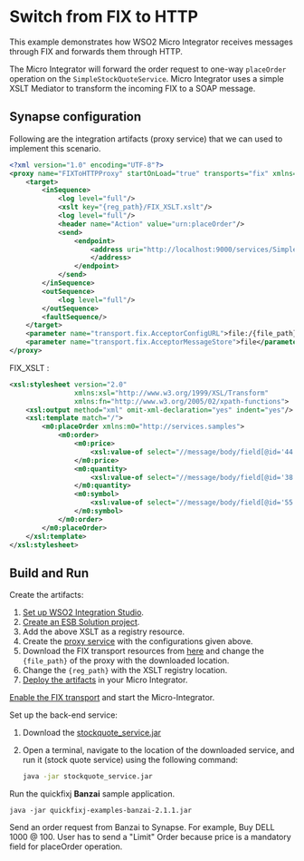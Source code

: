 # Switch from FIX to HTTP

This example demonstrates how WSO2 Micro Integrator receives messages through FIX and forwards them through HTTP.

The Micro Integrator will forward the order request to one-way `placeOrder` operation on the `SimpleStockQuoteService`. Micro Integrator uses a simple XSLT Mediator to transform the incoming FIX to a SOAP message.

## Synapse configuration

Following are the integration artifacts (proxy service) that we can used to implement this scenario.

```xml
<?xml version="1.0" encoding="UTF-8"?>
<proxy name="FIXToHTTPProxy" startOnLoad="true" transports="fix" xmlns="http://ws.apache.org/ns/synapse">
    <target>
        <inSequence>
            <log level="full"/>
            <xslt key="{reg_path}/FIX_XSLT.xslt"/>
            <log level="full"/>
            <header name="Action" value="urn:placeOrder"/>
            <send>
                <endpoint>
                    <address uri="http://localhost:9000/services/SimpleStockQuoteService">
                    </address>
                </endpoint>
            </send>
        </inSequence>
        <outSequence>
            <log level="full"/>
        </outSequence>
        <faultSequence/>
    </target>
    <parameter name="transport.fix.AcceptorConfigURL">file:/{file_path}/fix-synapse.cfg</parameter>
    <parameter name="transport.fix.AcceptorMessageStore">file</parameter>
</proxy>

```

FIX_XSLT :

```xml 
<xsl:stylesheet version="2.0"
                xmlns:xsl="http://www.w3.org/1999/XSL/Transform"
                xmlns:fn="http://www.w3.org/2005/02/xpath-functions">
    <xsl:output method="xml" omit-xml-declaration="yes" indent="yes"/>
    <xsl:template match="/">
        <m0:placeOrder xmlns:m0="http://services.samples">
            <m0:order>
                <m0:price>
                    <xsl:value-of select="//message/body/field[@id='44']"/>
                </m0:price>
                <m0:quantity>
                    <xsl:value-of select="//message/body/field[@id='38']"/>
                </m0:quantity>
                <m0:symbol>
                    <xsl:value-of select="//message/body/field[@id='55']"/>
                </m0:symbol>
            </m0:order>
        </m0:placeOrder>
    </xsl:template>
</xsl:stylesheet>

```

## Build and Run

Create the artifacts:

1. [Set up WSO2 Integration Studio](../../../../develop/installing-WSO2-Integration-Studio).
2. [Create an ESB Solution project](../../../../develop/creating-projects/#esb-config-project).
3. Add the above XSLT as a registry resource.
4. Create the [proxy service](../../../../develop/creating-artifacts/creating-a-proxy-service) with the configurations given above.
5. Download the FIX transport resources from [here](https://github.com/wso2-docs/WSO2_EI/tree/master/FIX-transport-resources) and change the `{file_path}` of the proxy with the downloaded location.
6. Change the `{reg_path}` with the XSLT registry location. 
6. [Deploy the artifacts](../../../../develop/deploy-and-run) in your Micro Integrator.

[Enable the FIX transport](../../../../setup/transport_configurations/configuring-transports/#configuring-the-fix-transport) and start the Micro-Integrator.

Set up the back-end service:

1. Download the [stockquote_service.jar](https://github.com/wso2-docs/WSO2_EI/blob/master/Back-End-Service/stockquote_service.jar)
2. Open a terminal, navigate to the location of the downloaded service, and run it (stock quote service) using the following command:

    ```bash
    java -jar stockquote_service.jar
    ```

Run the quickfixj **Banzai** sample application.
```
java -jar quickfixj-examples-banzai-2.1.1.jar
```
Send an order request from Banzai to Synapse. For example, Buy DELL 1000 @ 100. User has to send a "Limit" Order because price is a mandatory field for placeOrder operation.
